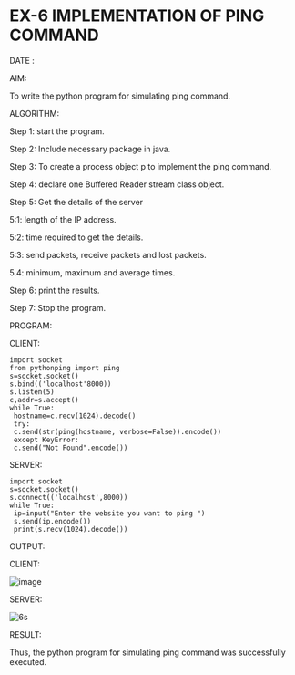 # EX-6 IMPLEMENTATION OF PING COMMAND

DATE :

AIM:

To write the python program for simulating ping command.

ALGORITHM:

Step 1: start the program.

Step 2: Include necessary package in java.

Step 3: To create a process object p to implement the ping command.

Step 4: declare one Buffered Reader stream class object.

Step 5: Get the details of the server

  5:1: length of the IP address.

  5:2: time required to get the details.

  5:3: send packets, receive packets and lost packets. 

  5.4: minimum, maximum and average times.

Step 6: print the results. 

Step 7: Stop the program.

PROGRAM:

CLIENT:
```
import socket
from pythonping import ping
s=socket.socket()
s.bind(('localhost'8000))
s.listen(5)
c,addr=s.accept()
while True:
 hostname=c.recv(1024).decode()
 try:
 c.send(str(ping(hostname, verbose=False)).encode())
 except KeyError:
 c.send("Not Found".encode())
 ```
SERVER:
```
import socket
s=socket.socket()
s.connect(('localhost',8000))
while True:
 ip=input("Enter the website you want to ping ")
 s.send(ip.encode())
 print(s.recv(1024).decode())
 ```

OUTPUT:

CLIENT:

![image](https://github.com/Subalakshmisuresh/EX-6/assets/121957896/647fb65a-62d6-4b06-b526-3329831d0daf)



SERVER:

![6s](https://github.com/Subalakshmisuresh/EX-6/assets/121957896/ea8d6601-269c-43bf-8474-c5c4e0b48e5b)



RESULT:

Thus, the python program for simulating ping command was successfully executed.
